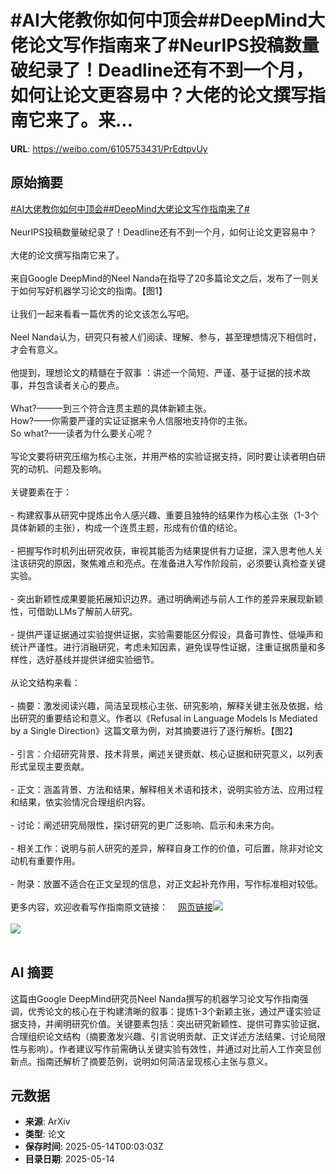 # #AI大佬教你如何中顶会##DeepMind大佬论文写作指南来了#NeurIPS投稿数量破纪录了！Deadline还有不到一个月，如何让论文更容易中？大佬的论文撰写指南它来了。来...

**URL**: https://weibo.com/6105753431/PrEdtpvUy

## 原始摘要

<a href="https://m.weibo.cn/search?containerid=231522type%3D1%26t%3D10%26q%3D%23AI%E5%A4%A7%E4%BD%AC%E6%95%99%E4%BD%A0%E5%A6%82%E4%BD%95%E4%B8%AD%E9%A1%B6%E4%BC%9A%23&amp;extparam=%23AI%E5%A4%A7%E4%BD%AC%E6%95%99%E4%BD%A0%E5%A6%82%E4%BD%95%E4%B8%AD%E9%A1%B6%E4%BC%9A%23" data-hide=""><span class="surl-text">#AI大佬教你如何中顶会#</span></a><a href="https://m.weibo.cn/search?containerid=231522type%3D1%26t%3D10%26q%3D%23DeepMind%E5%A4%A7%E4%BD%AC%E8%AE%BA%E6%96%87%E5%86%99%E4%BD%9C%E6%8C%87%E5%8D%97%E6%9D%A5%E4%BA%86%23&amp;extparam=%23DeepMind%E5%A4%A7%E4%BD%AC%E8%AE%BA%E6%96%87%E5%86%99%E4%BD%9C%E6%8C%87%E5%8D%97%E6%9D%A5%E4%BA%86%23" data-hide=""><span class="surl-text">#DeepMind大佬论文写作指南来了#</span></a><br><br>NeurIPS投稿数量破纪录了！Deadline还有不到一个月，如何让论文更容易中？<br><br>大佬的论文撰写指南它来了。<br><br>来自Google DeepMind的Neel Nanda在指导了20多篇论文之后，发布了一则关于如何写好机器学习论文的指南。【图1】<br><br>让我们一起来看看一篇优秀的论文该怎么写吧。<br><br>Neel Nanda认为，研究只有被人们阅读、理解、参与，甚至理想情况下相信时，才会有意义。<br><br>他提到，理想论文的精髓在于叙事 ：讲述一个简短、严谨、基于证据的技术故事，并包含读者关心的要点。<br><br>What?——一到三个符合连贯主题的具体新颖主张。<br>How?——你需要严谨的实证证据来令人信服地支持你的主张。<br>So what?——读者为什么要关心呢？<br><br>写论文要将研究压缩为核心主张，并用严格的实验证据支持，同时要让读者明白研究的动机、问题及影响。<br><br>关键要素在于：<br><br>- 构建叙事从研究中提炼出令人感兴趣、重要且独特的结果作为核心主张（1-3个具体新颖的主张），构成一个连贯主题，形成有价值的结论。<br><br>- 把握写作时机列出研究收获，审视其能否为结果提供有力证据，深入思考他人关注该研究的原因，聚焦难点和亮点。在准备进入写作阶段前，必须要认真检查关键实验。<br><br>- 突出新颖性成果要能拓展知识边界。通过明确阐述与前人工作的差异来展现新颖性，可借助LLMs了解前人研究。<br><br>- 提供严谨证据通过实验提供证据，实验需要能区分假设，具备可靠性、低噪声和统计严谨性。进行消融研究，考虑未知因素，避免误导性证据，注重证据质量和多样性，选好基线并提供详细实验细节。<br><br>从论文结构来看：<br><br>- 摘要：激发阅读兴趣，简洁呈现核心主张、研究影响，解释关键主张及依据，给出研究的重要结论和意义。作者以《Refusal in Language Models Is Mediated by a Single Direction》这篇文章为例，对其摘要进行了逐行解析。【图2】<br><br>- 引言：介绍研究背景、技术背景，阐述关键贡献、核心证据和研究意义，以列表形式呈现主要贡献。<br><br>- 正文：涵盖背景、方法和结果，解释相关术语和技术，说明实验方法、应用过程和结果，依实验情况合理组织内容。<br><br>- 讨论：阐述研究局限性，探讨研究的更广泛影响、启示和未来方向。<br><br>- 相关工作：说明与前人研究的差异，解释自身工作的价值，可后置，除非对论文动机有重要作用。<br><br>- 附录：放置不适合在正文呈现的信息，对正文起补充作用，写作标准相对较低。<br><br>更多内容，欢迎收看写作指南原文链接：<a href="https://weibo.cn/sinaurl?u=https%3A%2F%2Fwww.alignmentforum.org%2Fposts%2FeJGptPbbFPZGLpjsp%2Fhighly-opinionated-advice-on-how-to-write-ml-papers" data-hide=""><span class="url-icon"><img style="width: 1rem;height: 1rem" src="https://h5.sinaimg.cn/upload/2015/09/25/3/timeline_card_small_web_default.png" referrerpolicy="no-referrer"></span><span class="surl-text">网页链接</span></a><img style="" src="https://tvax1.sinaimg.cn/large/006Fd7o3gy1i1dzwdyep4j30ti0ys1ia.jpg" referrerpolicy="no-referrer"><br><br><img style="" src="https://tvax2.sinaimg.cn/large/006Fd7o3gy1i1dzwfadqkj30xc0hxqm2.jpg" referrerpolicy="no-referrer"><br><br>

## AI 摘要

这篇由Google DeepMind研究员Neel Nanda撰写的机器学习论文写作指南强调，优秀论文的核心在于构建清晰的叙事：提炼1-3个新颖主张，通过严谨实验证据支持，并阐明研究价值。关键要素包括：突出研究新颖性、提供可靠实验证据、合理组织论文结构（摘要激发兴趣、引言说明贡献、正文详述方法结果、讨论局限性与影响）。作者建议写作前需确认关键实验有效性，并通过对比前人工作突显创新点。指南还解析了摘要范例，说明如何简洁呈现核心主张与意义。

## 元数据

- **来源**: ArXiv
- **类型**: 论文
- **保存时间**: 2025-05-14T00:03:03Z
- **目录日期**: 2025-05-14
